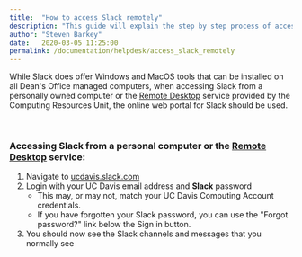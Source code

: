```yaml
---
title:  "How to access Slack remotely"
description: "This guide will explain the step by step process of accessing Slack remotely."
author: "Steven Barkey"
date:   2020-03-05 11:25:00
permalink: /documentation/helpdesk/access_slack_remotely
---
```


<p><span class="discreet">While Slack does offer Windows and MacOS tools that can be installed on all Dean's Office managed computers, when accessing Slack from a personally owned computer or the <a href="https://computing.caes.ucdavis.edu/documentation/helpdesk/remote-desktop" target="_blank">Remote Desktop</a> service provided by the Computing Resources Unit, the online web portal for Slack should be used.</span></p>
<br />

<h3>Accessing Slack from a personal computer or the <a href="https://computing.caes.ucdavis.edu/documentation/helpdesk/remote-desktop" target="_blank">Remote Desktop</a> service: </h3>
<ol style="PADDING-LEFT: 30px">
   <li>Navigate to <a href="https://ucdavis.slack.com" target="_blank">ucdavis.slack.com</a></li>
   <li>Login with your UC Davis email address and <b>Slack</b> password
    <ul style="PADDING-LEFT: 20px">
      <li>This may, or may not, match your UC Davis Computing Account credentials.</li>
      <li>If you have forgotten your Slack password, you can use the "Forgot password?" link below the Sign in button.</li>
    </ul>
   </li>
   <li>You should now see the Slack channels and messages that you normally see</li>
</ol>

